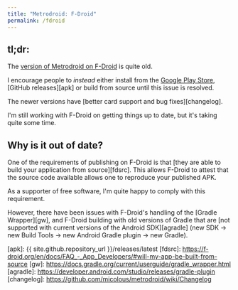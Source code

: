 ```yaml
---
title: "Metrodroid: F-Droid"
permalink: /fdroid
---
```


## tl;dr:

The [version of Metrodroid on F-Droid][fd] is quite old.

I encourage people to _instead_ either install from the [Google Play Store][gps],
[GitHub releases][apk] or build from source until this issue is resolved.

The newer versions have [better card support and bug fixes][changelog].

I'm still working with F-Droid on getting things up to date, but it's taking quite some time.

## Why is it out of date?

One of the requirements of publishing on F-Droid is that [they are able to build your application
from source][fdsrc].  This allows F-Droid to attest that the source code available allows one to
reproduce your published APK.

As a supporter of free software, I'm quite happy to comply with this requirement.

However, there have been issues with F-Droid's handling of the [Gradle Wrapper][gw], and F-Droid
building with old versions of Gradle that are
[not supported with current versions of the Android SDK][agradle] (new SDK -> new Build Tools -> new
Android Gradle plugin -> new Gradle).

[gps]: https://play.google.com/store/apps/details?id=au.id.micolous.farebot
[fd]: https://f-droid.org/repository/browse/?fdid=au.id.micolous.farebot
[apk]: {{ site.github.repository_url }}/releases/latest
[fdsrc]: https://f-droid.org/en/docs/FAQ_-_App_Developers/#will-my-app-be-built-from-source
[gw]: https://docs.gradle.org/current/userguide/gradle_wrapper.html
[agradle]: https://developer.android.com/studio/releases/gradle-plugin
[changelog]: https://github.com/micolous/metrodroid/wiki/Changelog
